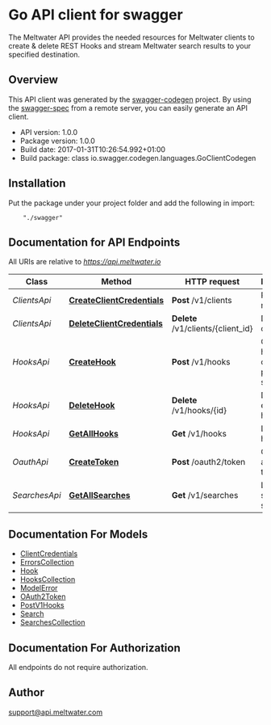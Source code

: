 # Go API client for swagger

The Meltwater API provides the needed resources for Meltwater clients to create & delete REST Hooks and stream Meltwater search results to your specified destination.

## Overview
This API client was generated by the [swagger-codegen](https://github.com/swagger-api/swagger-codegen) project.  By using the [swagger-spec](https://github.com/swagger-api/swagger-spec) from a remote server, you can easily generate an API client.

- API version: 1.0.0
- Package version: 1.0.0
- Build date: 2017-01-31T10:26:54.992+01:00
- Build package: class io.swagger.codegen.languages.GoClientCodegen

## Installation
Put the package under your project folder and add the following in import:
```
    "./swagger"
```

## Documentation for API Endpoints

All URIs are relative to *https://api.meltwater.io*

Class | Method | HTTP request | Description
------------ | ------------- | ------------- | -------------
*ClientsApi* | [**CreateClientCredentials**](docs/ClientsApi.md#createclientcredentials) | **Post** /v1/clients | Register new client
*ClientsApi* | [**DeleteClientCredentials**](docs/ClientsApi.md#deleteclientcredentials) | **Delete** /v1/clients/{client_id} | Delete client.
*HooksApi* | [**CreateHook**](docs/HooksApi.md#createhook) | **Post** /v1/hooks | Creates a hook for one of your predefined searches.
*HooksApi* | [**DeleteHook**](docs/HooksApi.md#deletehook) | **Delete** /v1/hooks/{id} | Delete an existing hook.
*HooksApi* | [**GetAllHooks**](docs/HooksApi.md#getallhooks) | **Get** /v1/hooks | List all hooks.
*OauthApi* | [**CreateToken**](docs/OauthApi.md#createtoken) | **Post** /oauth2/token | Create an access token
*SearchesApi* | [**GetAllSearches**](docs/SearchesApi.md#getallsearches) | **Get** /v1/searches | List your saved searches.


## Documentation For Models

 - [ClientCredentials](docs/ClientCredentials.md)
 - [ErrorsCollection](docs/ErrorsCollection.md)
 - [Hook](docs/Hook.md)
 - [HooksCollection](docs/HooksCollection.md)
 - [ModelError](docs/ModelError.md)
 - [OAuth2Token](docs/OAuth2Token.md)
 - [PostV1Hooks](docs/PostV1Hooks.md)
 - [Search](docs/Search.md)
 - [SearchesCollection](docs/SearchesCollection.md)


## Documentation For Authorization

 All endpoints do not require authorization.


## Author

support@api.meltwater.com

